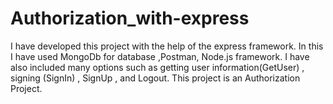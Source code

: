 # Authorization_with-express
I have developed this project with the help of the express framework. In this I have used MongoDb for database ,Postman, Node.js framework. I have also included many options such as getting user information(GetUser) , signing (SignIn) , SignUp , and Logout. This project is an Authorization Project.
